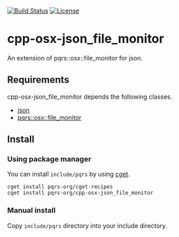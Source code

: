 [![Build Status](https://travis-ci.com/pqrs-org/cpp-osx-json_file_monitor.svg?branch=master)](https://travis-ci.com/pqrs-org/cpp-osx-json_file_monitor)
[![License](https://img.shields.io/badge/license-Boost%20Software%20License-blue.svg)](https://github.com/pqrs-org/cpp-osx-json_file_monitor/blob/master/LICENSE.md)

# cpp-osx-json_file_monitor

An extension of pqrs::osx::file_monitor for json.

## Requirements

cpp-osx-json_file_monitor depends the following classes.

- [json](https://github.com/nlohmann/json)
- [pqrs::osx::file_monitor](https://github.com/pqrs-org/cpp-osx-file_monitor)

## Install

### Using package manager

You can install `include/pqrs` by using [cget](https://github.com/pfultz2/cget).

```shell
cget install pqrs-org/cget-recipes
cget install pqrs-org/cpp-osx-json_file_monitor
```

### Manual install

Copy `include/pqrs` directory into your include directory.
